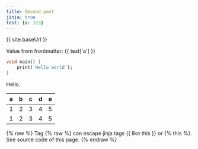 ```yaml
---
title: Second post
jinja: true
test: {a: 123}
---
```


{{ site.baseUrl }}

Value from frontmatter: {{ test['a'] }}

```dart
void main() {
    print('Hello world');
}
```

Hello.

| a | b | c | d | e |
|---|---|---|---|---|
| 1 | 2 | 3 | 4 | 5 |
| 1 | 2 | 3 | 4 | 5 |

{% raw %}
Tag {% raw %} can escape jinja tags {{ like this }} or {% this %}. See source code 
of this page.
{% endraw %}